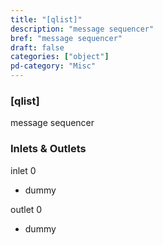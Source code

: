 ```yaml
---
title: "[qlist]"
description: "message sequencer"
bref: "message sequencer"
draft: false
categories: ["object"]
pd-category: "Misc"
---
```


### [qlist]

message sequencer

### Inlets & Outlets

inlet 0

 - dummy

outlet 0

 - dummy
 
